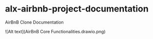 # alx-airbnb-project-documentation
AirBnB Clone Documentation

![Alt text](AirBnB Core Functionalities.drawio.png)
